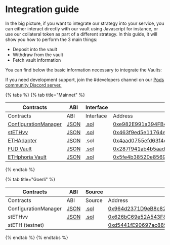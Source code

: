 # Integration guide

In the big picture, if you want to integrate our strategy into your service, you can either interact directly with our vault using Javascript for instance, or use our collateral token as part of a different strategy. In this guide, it will show you how to perform the 3 main things:

* Deposit into the vault
* Withdraw from the vault
* Fetch vault information

You can find below the basic information necessary to integrate the Vaults:

If you need development support, join the #developers channel on our [Pods community Discord server.](https://discord.gg/Qf7utym) ​

{% tabs %}
{% tab title="Mainnet" %}
<table data-header-hidden><thead><tr><th width="247">Contracts</th><th width="110">ABI</th><th width="109">Interface</th><th width="276">Address</th></tr></thead><tbody><tr><td>Contracts</td><td>ABI</td><td>Interface</td><td>Address</td></tr><tr><td><a href="https://github.com/pods-finance/yield-contracts/blob/main/contracts/configuration/ConfigurationManager.sol">ConfigurationManager</a></td><td><a href="https://github.com/pods-finance/yield-contracts/blob/main/abi/ConfigurationManager.json">JSON</a></td><td><a href="https://github.com/pods-finance/yield-contracts/blob/main/contracts/configuration/ConfigurationManager.sol">.sol</a></td><td><a href="https://etherscan.io/address/0xe982E991a394FB4d91521a14f559C98aE29186e2">0xe982E991a394FB4d91521a14f559C98aE29186e2</a></td></tr><tr><td><a href="integration-guide.md#option-series">stETHvv</a></td><td><a href="https://github.com/pods-finance/yield-contracts/blob/main/abi/STETHVault.json">JSON</a></td><td><a href="https://github.com/pods-finance/yield-contracts/blob/main/contracts/interfaces/IVault.sol">.sol</a></td><td><a href="https://etherscan.io/address/0x463f9ed5e11764eb9029762011a03643603ad879#readContract">0x463f9ed5e11764eb9029762011a03643603ad879</a></td></tr><tr><td><a href="integration-guide.md#option-series">ETHAdapter</a></td><td><a href="https://github.com/pods-finance/yield-contracts/blob/main/abi/ETHAdapter.json">JSON</a></td><td>.sol</td><td><a href="https://etherscan.io/address/0x4aad0755efd63f4e9b7fac19bd426db4a0d9b5e8">0x4aad0755efd63f4e9b7fac19bd426db4a0d9b5e8</a></td></tr><tr><td><a href="integration-guide.md#option-series">FUD Vault</a></td><td><a href="https://github.com/pods-finance/yield-contracts/blob/main/abi/STETHVault.json">JSON</a></td><td><a href="https://github.com/pods-finance/yield-contracts/blob/main/contracts/interfaces/IVault.sol">.sol</a></td><td><a href="https://etherscan.io/address/0x287f941ab4b5aadad2f13f9363fcec8ee312a969">0x287f941ab4b5aadad2f13f9363fcec8ee312a969</a></td></tr><tr><td><a href="integration-guide.md#option-series">ETHphoria Vault</a></td><td><a href="https://github.com/pods-finance/yield-contracts/blob/main/abi/STETHVault.json">JSON</a></td><td><a href="https://github.com/pods-finance/yield-contracts/blob/main/contracts/interfaces/IVault.sol">.sol</a></td><td><a href="https://etherscan.io/address/0x5fe4b38520e856921978715c8579d2d7a4d2274f">0x5fe4b38520e856921978715c8579d2d7a4d2274f</a></td></tr></tbody></table>
{% endtab %}

{% tab title="Goerli" %}
<table data-header-hidden><thead><tr><th width="247">Contracts</th><th width="91">ABI</th><th width="89">Source</th><th width="276">Address</th></tr></thead><tbody><tr><td>Contracts</td><td>ABI</td><td>Source</td><td>Address</td></tr><tr><td>ConfigurationManager</td><td><a href="https://github.com/pods-finance/yield-contracts/blob/main/abi/ConfigurationManager.json">JSON</a></td><td><a href="https://github.com/pods-finance/yield-contracts/blob/main/contracts/configuration/ConfigurationManager.sol">.sol</a></td><td><a href="https://goerli.etherscan.io/address/0x964d2371D9eB8c824E500E5c24FFbD5C3cA08772#code">0x964d2371D9eB8c824E500E5c24FFbD5C3cA08772</a></td></tr><tr><td>stETHvv</td><td><a href="https://github.com/pods-finance/yield-contracts/blob/main/abi/STETHVault.json">JSON</a></td><td><a href="https://github.com/pods-finance/yield-contracts/blob/main/contracts/vaults/STETHVault.sol">.sol</a></td><td><a href="https://goerli.etherscan.io/address/0x626bC69e52A543F8dea317Ff885C9060b8ebbbf5#code">0x626bC69e52A543F8dea317Ff885C9060b8ebbbf5</a></td></tr><tr><td>stETH (testnet)</td><td></td><td></td><td><a href="https://goerli.etherscan.io/address/0xd5441fE90697ac88931F6Ed84bF4C892710E8B23#code">0xd5441fE90697ac88931F6Ed84bF4C892710E8B23</a></td></tr></tbody></table>
{% endtab %}
{% endtabs %}
